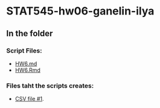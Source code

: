 # STAT545-hw06-ganelin-ilya


## In the folder

### Script Files:

- [HW6.md](https://github.com/ilgan/STAT545-hw-ganelin-ilya/blob/master/HW6/HW6.md)
- [HW6.Rmd](https://github.com/ilgan/STAT545-hw-ganelin-ilya/blob/master/HW6/HW6.Rmd)

### Files taht the scripts creates:

- [CSV file #1](https://github.com/ilgan/STAT545-hw-ganelin-ilya/blob/master/HW5/media/gap_life_exp.csv).
